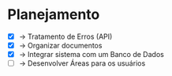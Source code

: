 <h1>Planejamento</h1>


- [x] -> Tratamento de Erros (API)
- [x] -> Organizar documentos
- [x] -> Integrar sistema com um Banco de Dados
- [ ] -> Desenvolver Áreas para os usuários
